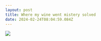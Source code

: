 ```yaml
---
layout: post
title: Where my wine went mistery solved
date: 2024-02-24T08:04:59.084Z
---
```

![](https://www.shutterstock.com/image-photo/unfinished-drink-selective-focus-half-260nw-786388237.jpg)
